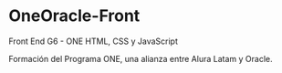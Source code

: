# OneOracle-Front

Front End G6 - ONE
HTML, CSS y JavaScript

Formación del Programa ONE, una alianza entre Alura Latam y Oracle.
